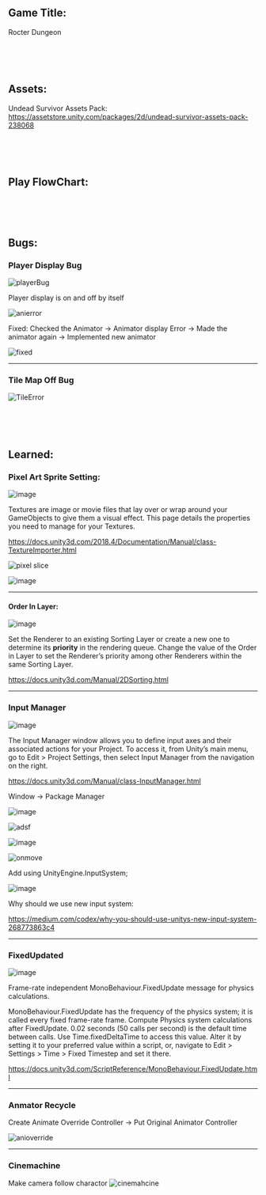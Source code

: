 ## Game Title: 

Rocter Dungeon   

<br/>
<br/>
<br/>

## Assets:

Undead Survivor Assets Pack: https://assetstore.unity.com/packages/2d/undead-survivor-assets-pack-238068

<br/>
<br/>
<br/>

## Play FlowChart:



<br/>
<br/>
<br/>

## Bugs:

### Player Display Bug

![playerBug](https://github.com/luthentic/Unity2DRoguelikeGame/assets/33567830/c0943d29-a297-4259-89ef-40569b58f7e2)

Player display is on and off by itself

![anierror](https://github.com/luthentic/Unity2DRoguelikeGame/assets/33567830/c1459a31-6435-4185-a723-061d6947bf59)

Fixed: Checked the Animator -> Animator display Error -> Made the animator again -> Implemented new animator

![fixed](https://github.com/luthentic/Unity2DRoguelikeGame/assets/33567830/e4dd64d9-1a5f-4a01-88e2-f42a5c85e7fa)

--- 

### Tile Map Off Bug

![TileError](https://github.com/luthentic/Unity2DRoguelikeGame/assets/33567830/1709ba38-7e7d-469c-b708-4b1a674151c0)



<br/>
<br/>
<br/>

## Learned:

### Pixel Art Sprite Setting: 

![image](https://github.com/luthentic/Unity2DRoguelikeGame/assets/33567830/1d1e56ff-0867-4f11-b2fb-52c94c8c3b3a)

Textures are image or movie files that lay over or wrap around your GameObjects to give them a visual effect. This page details the properties you need to manage for your Textures.

https://docs.unity3d.com/2018.4/Documentation/Manual/class-TextureImporter.html

![pixel slice](https://github.com/luthentic/Unity2DRoguelikeGame/assets/33567830/88f97445-d07f-4fae-9214-3541e8374522)

![image](https://github.com/luthentic/Unity2DRoguelikeGame/assets/33567830/24d4a857-982f-43e4-9142-3c009328bf23)

---

#### Order In Layer:

![image](https://github.com/luthentic/Unity2DRoguelikeGame/assets/33567830/4303be95-5d3e-4475-add5-a8081242bdb7)

Set the Renderer to an existing Sorting Layer or create a new one to determine its **priority** in the rendering queue. Change the value of the Order in Layer to set the Renderer’s priority among other Renderers within the same Sorting Layer.

https://docs.unity3d.com/Manual/2DSorting.html

--- 

### Input Manager

![image](https://github.com/luthentic/Unity2DRoguelikeGame/assets/33567830/27398190-6ee4-4093-8ee9-c9ed7752f8c2)

The Input Manager window allows you to define input axes and their associated actions for your Project. To access it, from Unity’s main menu, go to Edit > Project Settings, then select Input Manager from the navigation on the right.

https://docs.unity3d.com/Manual/class-InputManager.html

Window -> Package Manager

![image](https://github.com/luthentic/Unity2DRoguelikeGame/assets/33567830/d2da66bf-a218-4f24-b6ec-fc5f90feeee4)

![adsf](https://github.com/luthentic/Unity2DRoguelikeGame/assets/33567830/0afd25e6-f6f2-4a5e-893d-e064c00b990e)

![image](https://github.com/luthentic/Unity2DRoguelikeGame/assets/33567830/71fa8c5a-db82-4338-a10c-980eec9624b4)

![onmove](https://github.com/luthentic/Unity2DRoguelikeGame/assets/33567830/28bec302-5afa-4a1a-826c-56a38d6982b5)

Add using UnityEngine.InputSystem;

![image](https://github.com/luthentic/Unity2DRoguelikeGame/assets/33567830/fd3df339-5f82-4141-93bd-cf290b6d6b7b)

Why should we use new input system:

https://medium.com/codex/why-you-should-use-unitys-new-input-system-268773863c4

--- 

### FixedUpdated

![image](https://github.com/luthentic/Unity2DRoguelikeGame/assets/33567830/59b92e05-1a28-429c-9e14-eb20eb4a8a2c)

Frame-rate independent MonoBehaviour.FixedUpdate message for physics calculations.

MonoBehaviour.FixedUpdate has the frequency of the physics system; it is called every fixed frame-rate frame. Compute Physics system calculations after FixedUpdate. 0.02 seconds (50 calls per second) is the default time between calls. Use Time.fixedDeltaTime to access this value. Alter it by setting it to your preferred value within a script, or, navigate to Edit > Settings > Time > Fixed Timestep and set it there.

https://docs.unity3d.com/ScriptReference/MonoBehaviour.FixedUpdate.html

--- 

### Anmator Recycle
Create Animate Override Controller -> Put Original Animator Controller

![anioverride](https://github.com/luthentic/Unity2DRoguelikeGame/assets/33567830/930be996-7674-4136-bffb-e4c848c42dee)

--- 

### Cinemachine 

Make camera follow charactor
![cinemahcine](https://github.com/luthentic/Unity2DRoguelikeGame/assets/33567830/277027cc-9f0a-4fd9-9d0f-849a464bf3fe)

  
